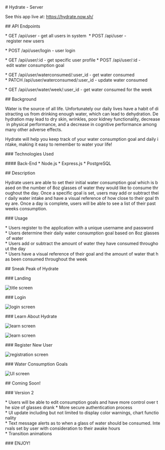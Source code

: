 # Hydrate - Server

See this app live at: https://hydrate.now.sh/

## API Endpoints 

* GET /api/user - get all users in system 
* POST /api/user - register new users

* POST /api/user/login - user login 

* GET /api/user/:id - get specific user profile
* POST /api/user/:id - edit water consumption goal 

* GET /api/user/waterconsumed/:user_id - get water consumed
* PATCH /api/user/waterconsumed/:user_id - update water consumed

* GET /api/user/water/week/:user_id - get water consumed for the week

## Background

Water is the source of all life. Unfortunately our daily lives have a habit of distracting us from drinking enough water, which can lead to dehydration. Dehydration may lead to dry skin, wrinkles, poor kidney functionality, decrease in physical performance, and a decrease in cognitive performance among many other adverse effects. 

Hydrate will help you keep track of your water consumption goal and daily intake, making it easy to remember to water your life!

### Technologies Used

#### Back-End
* Node.js
* Express.js
* PostgreSQL

## Description 

Hydrate users are able to set their initial water consumption goal which is based on the number of 8oz glasses of water they would like to consume throughout the day. Once a specific goal is set, users may add or subtract their daily water intake and have a visual reference of how close to their goal they are. Once a day is complete, users will be able to see a list of their past weeks consumption.

### Usage

* Users register to the application with a unique username and password
* Users determine their daily water consumption goal based on 8oz glasses of water
* Users add or subtract the amount of water they have consumed throughout the day
* Users have a visual reference of their goal and the amount of water that has been consumed throughout the week

## Sneak Peak of Hydrate

### Landing

![title screen](https://lh3.googleusercontent.com/Bf0Mir317gazUeRrNzjMty0sseCvdLYY0f7DL522XCorjMu_hFyA2H462W248L5pDMUutKgofoQUG1MybE_lLCKvYg2C6h2_8MvS5tvNGgGOFVAOT8dnitMVe-XaU7H_HeBEqfXAuBzMp-VMoBbs51Q_WqaQw7suhflnvrV3XYjmn3ji5Q9P4hbGWc9SZfUxXrqEkghEGPNUcNMrDKQlbKndJ2HtkhjoIpaDPBSNoVt7fHS9wkO0Em0s-yjZOMGn62gDIlTt_Go3OgktoA-EJx3TdPMnRVaHT94RWxDtU9QCMOl4vEwjtoLtqHHRS_2CgX6qcYjfDPJrg11aoB4JnTHos0-hgstc70vCCSZw6Oy1Hb6i17erIAVn-hjUebbETqWLYviucQwkEgM2h1LwT4GFool3vNsUzxlcCW9fa2OPeGPHWnk-gzJTyMPlIQj1vsA5erXz-piBfRUmuUsbLGIpPx8j58aHOsSkp303IXQsWvRSA7mJ-D9piOd7_Xy4UtkVqMG9pOrwiYWoUX2sYh9J8ASjImsU_O4FmPZiluRRzSKsIOl5PNBe_oVMPG5GO9Tc1Yxndm0G0rvGXlN3h4qZ41HcT511DJFcspFj-f27jyAV1HGgYy9pKbXBX__VWoS6BLl44UaOQbxDaK1uNqEvOcNXecNfrJvTHZUrY-v0oDNyhhnxQ_RUmQIJSziSNnf1p9fyWSwAKryMvzRcCshRS8vjhJCXM3uHgSMoD5BeHzPn=w349-h698-no)

### Login

![login screen](https://lh3.googleusercontent.com/GNuJUA8MZYTiLdEkKhqfisccQ8k5yowNZJrLGPNRCb6H4q__7NHIOYVtA1eBUsEMe414IhcQeG_OlhTPH5QsJfiltP1RidHvatQTbYkWFkBameDl-5TjGrQhktUKO1AoIUH8NJATUFOeVaQYmCjHk-3mPJHWxu6AZy0iSgvLhqpnvro2MGYZq4pLHkbJF-LoR-XyvOjN1_Kp9gXoCFrGOanYmLEy3cfwNUT9685vDFkfIMmiqGLnM1b0mLuwrYunthojnACIXP8LC6ixtA07TcA49JVjaC7CKr_kvIsgKIoizNcg0iCKjjFuX-VTScyurtGWHJdzBp9nZVHCRVCJAUEDAisSTiRNMT0iosTemMfjcF6LYuBTNLDpUSyw3Fhl7bwyAgfpKDgkTtGnrakLa2yZlaRg4qEz3ufPF-5xIWZ2U-k8KHugHlRRCKB8K-mQTLOFHOapBP3lGVS3TAXGvOjRmJOeJY0g2PXmczWxUjyixYzgRDrXpPFhMcEh1vkuM6sgASeum3NhtO1ST89Pzk2HE7AB_OFDMz1Hm9PlGMB3U1LE9ZiqwqVM0Se_Iise2JSopRz24sXjIFRVK9cWsPzh-SyN5CZSTaynIAzXCvfBcXj--24RGsznpBp51vqXqn7QcKktQC9QMx1rYZEOppCiu9AsVgk3G_KZGqgkjyPlwI5yX7j6QjdHvk6DmrtYM-VTK5TbUe7LgekqguxamiIJuebax4DZEkXa21gdAlp96755=w350-h698-no)

### Learn About Hydrate

![learn screen](https://lh3.googleusercontent.com/Zb_kyFTT_hzkBjiA0n4nnUTF1Wno6XRAMRRManM3tIrkNIFlXsEyNhsZVCnZUXyV7_5txDKrekgvwBPw0MtuNzrVCXm0n6hjZ3QI10C8cZLlPZhtkJn5TxWEXhQBDD39ZwWCUdHS37YtdSs11iTaWxDYb2LYcyt07Plzv_nk5qV_ewKXd5KNty_DQmRwjjQzIHxtgWXJKuJPU6IqxFfydVfglr4si3PRrUgo8wFTfn8vO5LS7FX61h1BgN8MLcbphqZQUQ_iDKsbC_4jMla1K0oRggG0DmfYwJXvCMiavyN8OelSMAtdjLkYUYiJUpyezdMAeni7KKX5RDbGtRF6SokwUjO7z0tR2-bxQm3eKje61zvjrP7R0vlg0Z6pF1eQF2RTtYA01qGWdWKRBA1fgraxRuYlFmY8wdM7_oYmlPZGaf4cVJ2WKwCyAw6GsBgUi9wJmosckM7DV_yoYN-magF-tyA6bBVkF2Ik7aS5VB3JRyDMiuZAFlBHHXTzLyc0mgNORGHy4M8yxNYhSTJce4kwHbTJCCPSQHypTI_MrqybcSyM87yz9VXjMP1E3nbbuSwsaJVJX_AkIHMzO-uoSvKFrUuSMA4-ulD9APBmXtQ7wWiIoZvAN1g2kytw_etoOFs3lz9J_dTB6Lxo4VKU3cskkeKx6eM95mOAZNhkg7Y7SexDCH5UNzHtO5_iIl_MsdnqPWYP4L9AgXDHWSn-NR0mGP2Eirb5qiKB0dRez0JeOe2i=w352-h698-no)

![learn screen](https://lh3.googleusercontent.com/0pDtI1ob1IMYlcM07xYor-6nk2VEvc6Sphn1WZ5ASG9NEq5NJmzvw1Gri5IEdE6kbgAgR3jgbTBLRoCN4eAGJ7OTFTGcSPyIxJcnzoMOHU-m_iEoIjhfE4dFM3Zih2g--iVY2QxG0ysNJKC8TPYQJQiN5ANBqb7Py8PTc8drVAXCPMLu8iC_xioR1Mqbp9MXm9YNTsLXZ3Hmk_v9QFEh9xJLlwqljOmpv4LxTxqzN0cqrrrqEWtsk0mDNUbFFtF8NSdwTJ_pgX6XHkoeFmahAOT3orca92-giXGResy1Etb1BWgZS4zhFl9UK5E0-OkISvhEL04kq6qoZOpdleHiDUvz5i2AvAIa1oPgkBtrJZqUh4FRtyTWx26dU60UnjCXD_09T9C1xXgrsJz8iAbEL-Zxv2pkDvDwsxgD8Whk3c-SINDMgNlu87jDCcP9t-7D-65JMSK4umfbQQ1tKdzQ5F0dhroIFmVs-1RRfRc-Dfb7pgMwv4sJQOTGW4-TDZaipMyeFEQGkT9NmTc-Ok1vyr8KWQ83buD0_newfoi89edonQwl-sQ9cfcv-2aURIX0Ve6kb1lGdjHrXUieaUzhWkOdRLTWEecplWpjClG3ewmp-tTzYiyKX7gIYieXuoO6-us_kcpLHJBxU1Uvt7FFnUHaqrHmZka7dBRRn8o7T2W-ICq3PVl-Ue5eA3pk6cmv5YKfViPfL422JTYoapFPTU3Nd7wfXcXn-5lZcc4tXGZZ6Z33=w351-h698-no)

### Register New User

![registration screen](https://lh3.googleusercontent.com/T2DkLi6-fyFr4fnmozrFoQWgkWAqZJPbK3tPltBZnaZqlvn72DC4BsRMMFvgsgQmw94ijtPzINPnd8kaVw_-PpVsw8ocjOYzg0TKTwF_H3lgTgr8et0pQhpD4vyJKLHCK19PcLl5pFeJ0PLzC-XJ4y1ZWbBhJpgmlAKTZ4qbqj-nzBC3-lHUUjimVQPZxD_UGmt1_XMDjTaQFoLu_8b2JNHkGFHtXRJcv3czRyPM4ch1UtI0Gq_9x2pWU-UWjNzp1dIBBtP1K7h4IKOz9n-NLOXLOi4cLXxu1PLAliQSHSwIcsz9YstXWcC7_8r8YDyOOSKTctV-_RciOGMf4lwI_huw09xnZDlsEgR5KUC4CYSx4iKP5OIQ50m7JlpGoxJhjlcyOvMj1WRlhWXdlZfikQqmbkjDf8bMCUpZrFBkvZY11oq2D6BgVzAhR1NE4FZkgGspemWzlP8l8EHjAHil3sfxlAgOID7exSqeIv8eYkSntgVUoblYRFaZX2CgWp_OelDge55hTf0FUwTkilHIAG9BrSnlMqhXOXPEruAW6QdhhNc0f8a0eq8NtYyda712U0TGKYh9NpAiakFtPexk2MIu4lsilwQx8CK2FBOy2MGWRuF1bhy3PAvYGZ6b14OqXEUPoj0u9XapNBEzLH3GxH_ytS4v_tBilhGy1y7ZVKHEJGzNTTl4yys_h17U3oSh0e1k-FHBS_4a7kHTRt75miKQwuo--nIDvhdkqGYGAl59OwkU=w350-h698-no)

### Water Consumption Goals

![UI screen](https://lh3.googleusercontent.com/ETjIxINJiSTp7r-XY6hUGPwLooR5A5cY9qYJpZ68VuAbw4eSbQJOt2peWOyN_YjfSkN7MOCPWDqgnTjf5JWyaA1G-0eGfwU-AxP4Ks9ae837ApvetoCpXyEiOi6NoUAKguL_-HNsWsxS_e5-jyuNE646Km7EiNaN3x7HI11MQQH2-iKpxLJWI0b8b9NPierdzaOXd2D9-y3Dv5Zft3Z8JA_C6sTafGK-vBCOw6N5cNyIm5mzNqb2UC-wOZcKYO_W38SWXKgoBWq6rHMfo4aDATkf4fiySFrQbsfvFXl6HGTvTF2bJdK7tIHbJ66fZMLnTuM203LGTCNNwJ6bHYf7-gG0hP3t0LV05ezDXhh_zwoipBfmFgt9oG8TwZkZhOOeL93r4eYkm3ht5jQJir93VUYFx-d_Bg85KmwV3qSCSQpcjt7DC7KLc5y_hn1SKaLhK8AqBP18WiP-P3axt5k_EwVbaVeaj8jJ0P1PeViBwL1tEoO3f9CL1I_IO-e13NoD_p_hL51JQkykDDLlf7jY-4S2EfNIFfXC62WEh7tWR1qFCTvIQCSH4j-B53CUxneYm6nQZMbMb3h7EAylxyCe7mQNeq9LO9co6typVDzmUF_wjY3OkidWUACK1-E05LUxSKRz3OWITlfQzfePyZAMdIxiWS0I_9_6QTevWj3XPe5YNrAFlwW1g8PYQhS3tZaD2wglKmCHxAhpF2Ka_9WBpHL8Ym_bmcKFwq7DEwwGx9HuDucp=w349-h698-no)

## Coming Soon!

### Version 2

* Users will be able to edit consumption goals and have more control over the size of glasses drank
* More secure authentication process
* UI update including but not limited to display color warnings, chart functionality
* Text message alerts as to when a glass of water should be consumed. Intervals set by user with consideration to their awake hours
* Transition animations

### ENJOY!